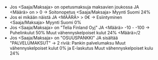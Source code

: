 - Jos <Saaja/Maksaja> on opetusmaksuja maksavien joukossa JA <Määrä> on > 0 -> Soitonopetus <Saaja/Maksaja> Myynti Suomi 24%
- Jos ei mikään näistä JA <MÄÄRÄ> > 0€ -> Esiintyminen <Saaja/Maksaja> Myynti Suomi 0%
- Jos <Saaja/Maksaja> on "Telia Finland Oyj" JA <Määrä> -10 - -100 -> Puhelinkulut 50% Muut vähennyskelpoiset kulut 24% <Määrä>/2
- Jos <Saaja/Maksaja> on "OSUUSPANKKI" JA <Viesti> sisältää "PALVELUMAKSUT" -> 2 riviä: Pankin palvelumaksu Muut vähennyskelpoiset kulut 0% ja E-laskutus Muut vähennyskelpoiset kulu 24%
